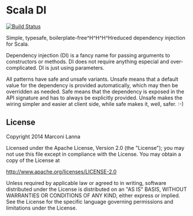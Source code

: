 Scala DI
========

[![Build Status](https://travis-ci.org/marconilanna/scala-di.svg)](https://travis-ci.org/marconilanna/scala-di)

Simple, typesafe, boilerplate-free^H^H^H^Hreduced dependency injection for Scala.

Dependency injection (DI) is a fancy name for passing arguments to constructors or methods.
DI does not require anything especial and over-complicated.
DI is just using parameters.

All patterns have safe and unsafe variants.
Unsafe means that a default value for the dependency is provided automatically, which may then be overridden as needed.
Safe means that the dependency is exposed in the API signature and has to always be explicitly provided.
Unsafe makes the wiring simpler and easier at client side, while safe makes it, well, safer. :-)

License
-------

Copyright 2014 Marconi Lanna

Licensed under the Apache License, Version 2.0 (the "License");
you may not use this file except in compliance with the License.
You may obtain a copy of the License at

   http://www.apache.org/licenses/LICENSE-2.0

Unless required by applicable law or agreed to in writing, software
distributed under the License is distributed on an "AS IS" BASIS,
WITHOUT WARRANTIES OR CONDITIONS OF ANY KIND, either express or implied.
See the License for the specific language governing permissions and
limitations under the License.
